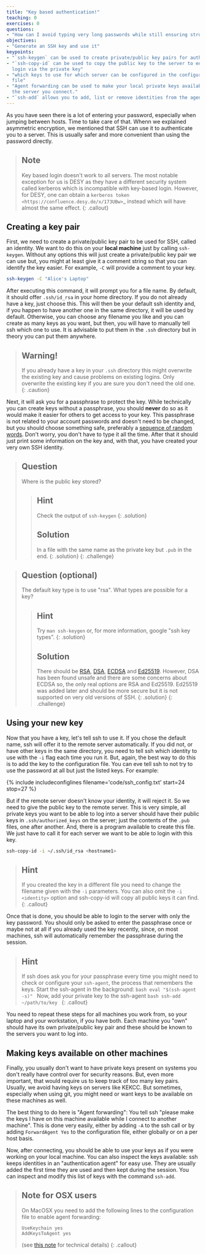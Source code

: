```yaml
---
title: "Key based authentication!"
teaching: 0
exercises: 0
questions:
- "How can I avoid typing very long passwords while still ensuring strong security?"
objectives:
- "Generate an SSH key and use it"
keypoints:
- "`ssh-keygen` can be used to create private/public key pairs for authentication"
- "`ssh-copy-id` can be used to copy the public key to the server to enable
  login via the private key"
- "which keys to use for which server can be configured in the configuration
  file"
- "Agent forwarding can be used to make your local private keys available on
  the server you connect."
- "`ssh-add` allows you to add, list or remove identities from the agent"
---
```


As you have seen there is a lot of entering your password, especially when
jumping between hosts. Time to take care of that. Whenn we explained
asymmetric encryption, we mentioned that SSH can use it to authenticate you to a server. This is
usually safer and more convenient than using the password directly.


> ## Note
> Key based login doesn't work to all servers. The most notable exception for us
> is DESY as they have a different security system called kerberos which is
> incompatible with key-based login. However, for DESY, one can obtain a
> `kerberos token <https://confluence.desy.de/x/173UBw>`_ instead
> which will have almost the same effect.
{: .callout}


## Creating a key pair

First, we need to create a private/public key pair to be used for SSH, called an
identity. We want to do this on your **local machine** just by calling `ssh-keygen`. Without any options this will just
create a private/public key pair we can use but, you might at least give it a
comment string so that you can identify the key easier. For example, `-C` will provide a comment to your key.

```bash
ssh-keygen -C "Alice's Laptop"
```

After executing this command, it will prompt you for a file name. By default, it should offer
`.ssh/id_rsa` in your home directory. If you do not already have a key,
just choose this. This will then be your default ssh identity and, if you happen to have another one in the same directory, it will be used
by default. Otherwise, you can choose any filename you like and you can create as
many keys as you want, but then, you will have to manually tell ssh which one to use.
It is advisable to put them in the `.ssh` directory but in theory you can put them
anywhere.


> ## Warning!
> If you already have a key in your `.ssh` directory this might overwrite
> the existing key and cause problems on existing logins. Only overwrite the
> existing key if you are sure you don't need the old one.
{: .caution}

Next, it will ask you for a passphrase to protect the key. While technically you
can create keys without a passphrase, you should **never** do so as it would make
it easier for others to get access to your key. This passphrase is not
related to your account passwords and doesn't need to be changed, but you should
choose something safe, preferably a [sequence of random words](https://xkcd.com/936/).
Don't worry, you don't have to type it all the time.
After that it should just print some information on the key and, with that,
you have created your very own SSH identity.

> ## Question
> Where is the public key stored?
> > ## Hint
> > Check the output of `ssh-keygen`
> {: .solution}
> > ## Solution
> > In a file with the same name as the private key but `.pub` in the end.
> {: .solution}
{: .challenge}

> ## Question (optional)
> The default key type is to use "rsa". What types are possible for a key?
> > ## Hint
> > Try `man ssh-keygen` or, for more information, google "ssh key types".
> {: .solution}
> > ## Solution
> > There should be [RSA](https://en.wikipedia.org/wiki/RSA_(cryptosystem)),
> > [DSA](https://en.wikipedia.org/wiki/Digital_Signature_Algorithm),
> > [ECDSA](https://en.wikipedia.org/wiki/Elliptic_Curve_Digital_Signature_Algorithm>`)
> > and [Ed25519](https://en.wikipedia.org/wiki/Curve25519>).
> > However, DSA has been found unsafe and there are some concerns about ECDSA so,
> > the only real options are RSA and Ed25519. Ed25519 was added later and should
> > be more secure but it is not supported on very old versions of SSH.
> {: .solution}
{: .challenge}

## Using your new key

Now that you have a key, let's tell ssh to use it. If you chose the default name, ssh
will offer it to the remote server automatically. If you did not, or have other keys in the same directory,
you need to tell ssh which identity to use with the `-i` flag each time you run it. But, again, the best way
to do this is to add the key to the configuration file. You can eve tell ssh to not try to
use the password at all but just the listed keys. For example:

{% include includeconfiglines filename='code/ssh_config.txt' start=24 stop=27 %}

But if the remote server doesn't know your identity, it will reject it. So we
need to give the public key to the remote server. This is very simple, all
private keys you want to be able to log into a server should have their public
keys in `.ssh/authorized_keys` on the server; just the contents of the
`.pub` files, one after another. And, there is a program available to create
this file. We just have to call it for each server we want to be able to login
with this key.

```bash
ssh-copy-id -i ~/.ssh/id_rsa <hostname1>
```

> ## Hint
> If you created the key in a different file you need to change the filename
> given with the `-i` parameters. You can also omit the `-i <identity>`
> option and ssh-copy-id will copy all public keys it can find.
{: .callout}

Once that is done, you should be able to login to the server with only the key
password. You should only be asked to enter the passphrase once or
maybe not at all if you already used the key recently, since, on most machines,
ssh will automatically remember the passphrase during the session.

> ## Hint
> If ssh does ask you for your passphrase every time you might need to check
> or configure your `ssh-agent`, the process that remembers the keys.
> Start the ssh-agent in the background:
> `bash
> eval "$(ssh-agent -s)"
> `
> Now, add your private key to the ssh-agent
> `bash
> ssh-add ~/path/to/key
> `
{: .callout}

You need to repeat these steps for all machines you work from, so your laptop
and your workstation, if you have both. Each machine you "own" should have its
own private/public key pair and these should be known to the servers you want to
log into.

## Making keys available on other machines

Finally, you usually don't want to have private keys present on systems you
don't really have control over for security reasons. But, even more important,
that would require us to keep track of too many key pairs. Usually, we avoid
having keys on servers like KEKCC. But sometimes, especially when using git, you
might need or want keys to be available on these machines as well.

The best thing to do here is "Agent forwarding": You tell ssh "please make the
keys I have on this machine available while I connect to another machine". This is
done very easily, either by adding `-A` to the ssh call or by adding
`ForwardAgent Yes` to the configuration file, either globally or on a per
host basis.

Now, after connecting, you should be able to use your keys as if you were working
on your local machine. You can also inspect the keys available: ssh keeps
identities in an "authentication agent" for easy use. They are usually added the
first time they are used and then kept during the session. You can inspect and
modify this list of keys with the command `ssh-add`.

> ## Note for OSX users
> On MacOSX you need to add the following lines to the configuration file to
> enable agent forwarding:
> ```
> UseKeychain yes
> AddKeysToAgent yes
> ```
> (see [this note](https://developer.apple.com/library/archive/technotes/tn2449/_index.html)
> for technical details)
{: .callout}
